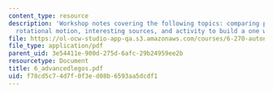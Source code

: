 ```yaml
---
content_type: resource
description: 'Workshop notes covering the following topics: comparing pieces, changing
  rotational motion, interesting sources, and activity to build a one way ball gate.'
file: https://ol-ocw-studio-app-qa.s3.amazonaws.com/courses/6-270-autonomous-robot-design-competition-january-iap-2005/f78cd5c74d7f0f3ed08b6593aa5dcdf1_6_advancedlegos.pdf
file_type: application/pdf
parent_uid: 3e54411e-900d-275d-6afc-29b24959ee2b
resourcetype: Document
title: 6_advancedlegos.pdf
uid: f78cd5c7-4d7f-0f3e-d08b-6593aa5dcdf1
---
```

